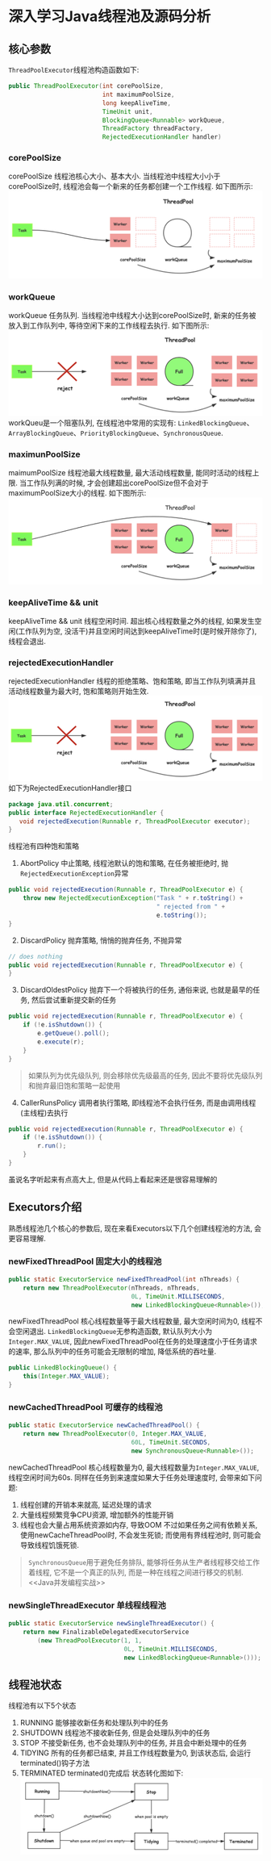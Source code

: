 # 深入学习Java线程池及源码分析

## 核心参数
`ThreadPoolExecutor`线程池构造函数如下:
```java
public ThreadPoolExecutor(int corePoolSize,
                          int maximumPoolSize,
                          long keepAliveTime,
                          TimeUnit unit,
                          BlockingQueue<Runnable> workQueue,
                          ThreadFactory threadFactory,
                          RejectedExecutionHandler handler)
```
### corePoolSize
corePoolSize 线程池核心大小、基本大小. 当线程池中线程大小小于corePoolSize时, 线程池会每一个新来的任务都创建一个工作线程. 如下图所示:
![corePoolSize](png/tpe_corePoolSize.png)

### workQueue
workQueue 任务队列. 当线程池中线程大小达到corePoolSize时, 新来的任务被放入到工作队列中, 等待空闲下来的工作线程去执行. 如下图所示:
![workQueue](png/tpe_workQueue.png)
workQueu是一个阻塞队列, 在线程池中常用的实现有: `LinkedBlockingQueue`、`ArrayBlockingQueue`、`PriorityBlockingQueue`、`SynchronousQueue`.

### maximunPoolSize
maimumPoolSize 线程池最大线程数量, 最大活动线程数量, 能同时活动的线程上限. 当工作队列满的时候, 才会创建超出corePoolSize但不会对于maximumPoolSize大小的线程. 如下图所示:
![maximunPoolSize](png/tpe_maximumPoolSize.png)

### keepAliveTime && unit
keepAliveTime && unit 线程空闲时间. 超出核心线程数量之外的线程, 如果发生空闲(工作队列为空, 没活干)并且空闲时间达到keepAliveTime时(是时候开除你了), 线程会退出.

### rejectedExecutionHandler
rejectedExecutionHandler 线程的拒绝策略、饱和策略, 即当工作队列填满并且活动线程数量为最大时, 饱和策略则开始生效.
![reject](png/tpe_reject.png)
如下为RejectedExecutionHandler接口
```java
package java.util.concurrent;
public interface RejectedExecutionHandler {
   void rejectedExecution(Runnable r, ThreadPoolExecutor executor);
}
```
线程池有四种饱和策略
1. AbortPolicy 中止策略, 线程池默认的饱和策略, 在任务被拒绝时, 抛`RejectedExecutionException`异常
```java
public void rejectedExecution(Runnable r, ThreadPoolExecutor e) {
    throw new RejectedExecutionException("Task " + r.toString() +
                                         " rejected from " +
                                         e.toString());
}
```
2. DiscardPolicy 抛弃策略, 悄悄的抛弃任务, 不抛异常
```java
// does nothing
public void rejectedExecution(Runnable r, ThreadPoolExecutor e) {
}
```
3. DiscardOldestPolicy 抛弃下一个将被执行的任务, 通俗来说, 也就是最早的任务, 然后尝试重新提交新的任务
```java
public void rejectedExecution(Runnable r, ThreadPoolExecutor e) {
    if (!e.isShutdown()) {
        e.getQueue().poll();
        e.execute(r);
    }
}
```
> 如果队列为优先级队列, 则会移除优先级最高的任务, 因此不要将优先级队列和抛弃最旧饱和策略一起使用
4. CallerRunsPolicy 调用者执行策略, 即线程池不会执行任务, 而是由调用线程(主线程)去执行
```java
public void rejectedExecution(Runnable r, ThreadPoolExecutor e) {
    if (!e.isShutdown()) {
        r.run();
    }
}
```
虽说名字听起来有点高大上, 但是从代码上看起来还是很容易理解的

## Executors介绍
熟悉线程池几个核心的参数后, 现在来看Executors以下几个创建线程池的方法, 会更容易理解.
### newFixedThreadPool 固定大小的线程池
```java
public static ExecutorService newFixedThreadPool(int nThreads) {
    return new ThreadPoolExecutor(nThreads, nThreads,
                                  0L, TimeUnit.MILLISECONDS,
                                  new LinkedBlockingQueue<Runnable>());
```
newFixedThreadPool 核心线程数量等于最大线程数量, 最大空闲时间为0, 线程不会空闲退出. `LinkedBlockingQueue`无参构造函数, 默认队列大小为`Integer.MAX_VALUE`, 因此newFixedThreadPool在任务的处理速度小于任务请求的速率, 那么队列中的任务可能会无限制的增加, 降低系统的吞吐量.
```java
public LinkedBlockingQueue() {
    this(Integer.MAX_VALUE);
}
```
### newCachedThreadPool 可缓存的线程池
```java
public static ExecutorService newCachedThreadPool() {
	return new ThreadPoolExecutor(0, Integer.MAX_VALUE,
    	                          60L, TimeUnit.SECONDS,
        	                      new SynchronousQueue<Runnable>());
```
newCachedThreadPool 核心线程数量为0, 最大线程数量为`Integer.MAX_VALUE`, 线程空闲时间为60s. 同样在任务到来速度如果大于任务处理速度时, 会带来如下问题:
1. 线程创建的开销本来就高, 延迟处理的请求
2. 大量线程频繁竞争CPU资源, 增加额外的性能开销
3. 线程也会大量占用系统资源如内存, 导致OOM
不过如果任务之间有依赖关系,使用newCacheThreadPool时, 不会发生死锁; 而使用有界线程池时, 则可能会导致线程饥饿死锁.
> `SynchronousQueue`用于避免任务排队, 能够将任务从生产者线程移交给工作着线程, 它不是一个真正的队列, 而是一种在线程之间进行移交的机制. <<Java并发编程实战>>

### newSingleThreadExecutor 单线程线程池
```java
public static ExecutorService newSingleThreadExecutor() {
    return new FinalizableDelegatedExecutorService
        (new ThreadPoolExecutor(1, 1,
                                0L, TimeUnit.MILLISECONDS,
                                new LinkedBlockingQueue<Runnable>()));
```

## 线程池状态
线程池有以下5个状态
1. RUNNING 能够接收新任务和处理队列中的任务
2. SHUTDOWN 线程池不接收新任务, 但是会处理队列中的任务
3. STOP 不接受新任务, 也不会处理队列中的任务, 并且会中断处理中的任务
4. TIDYING 所有的任务都已结束, 并且工作线程数量为0, 到该状态后, 会运行terminated()钩子方法
5. TERMINATED terminated()完成后
状态转化图如下:
![线程池状态](png/tpe_state.png)
